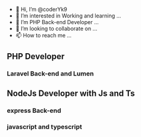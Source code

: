 - 👋 Hi, I’m @coderYk9
- 👀 I’m interested in Working and  learning  ...
- 🌱 I’m PHP Back-end Developer ...
- 💞️ I’m looking to collaborate on ...
- 📫 How to reach me ...

## PHP Developer
### Laravel Back-end  and Lumen 

## NodeJs Developer with Js and Ts 
### express Back-end
### javascript and typescript
<!---
coderYk9/coderYk9 is a ✨ special ✨ repository because its `README.md` (this file) appears on your GitHub profile.
You can click the Preview link to take a look at your changes.
--->
